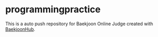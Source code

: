 # programmingpractice
This is a auto push repository for Baekjoon Online Judge created with [BaekjoonHub](https://github.com/BaekjoonHub/BaekjoonHub).
